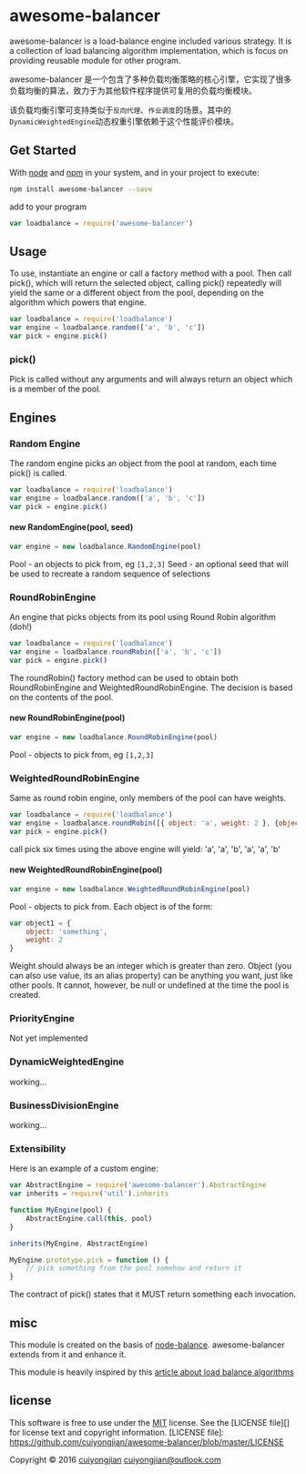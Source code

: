 # awesome-balancer

<!-- [![npm status](http://img.shields.io/npm/v/loadbalance.svg?style=flat-square)](https://www.npmjs.org/package/loadbalance) -->

awesome-balancer is a load-balance engine included various strategy. It is a collection of load balancing algorithm implementation, which is focus on providing reusable module for other program.

awesome-balancer 是一个包含了多种负载均衡策略的核心引擎，它实现了很多负载均衡的算法，致力于为其他软件程序提供可复用的负载均衡模块。

该负载均衡引擎可支持类似于`反向代理`、`作业调度`的场景。其中的`DynamicWeightedEngine`动态权重引擎依赖于<resource-evaluation>这个性能评价模块。

## Get Started
With [node](https://nodejs.org) and [npm](https://npmjs.org) in your system, and in your project to execute:
```bash
npm install awesome-balancer --save
```
add to your program
```js
var loadbalance = require('awesome-balancer')
```

## Usage
To use, instantiate an engine or call a factory method with a pool. Then call pick(), which will return the selected object, calling pick() repeatedly will yield the same or a different object from the pool, depending on the algorithm which powers that engine.

```javascript
var loadbalance = require('loadbalance')
var engine = loadbalance.random(['a', 'b', 'c'])
var pick = engine.pick()
```

### pick()
Pick is called without any arguments and will always return an object which is a member of the pool.

## Engines

### Random Engine
The random engine picks an object from the pool at random, each time pick() is called.

```javascript
var loadbalance = require('loadbalance')
var engine = loadbalance.random(['a', 'b', 'c'])
var pick = engine.pick()
```

#### new RandomEngine(pool, seed)
```javascript
var engine = new loadbalance.RandomEngine(pool)
```
Pool - an objects to pick from, eg ```[1,2,3]```
Seed - an optional seed that will be used to recreate a random sequence of selections

### RoundRobinEngine
An engine that picks objects from its pool using Round Robin algorithm (doh!)

```javascript
var loadbalance = require('loadbalance')
var engine = loadbalance.roundRobin(['a', 'b', 'c'])
var pick = engine.pick()
```

The roundRobin() factory method can be used to obtain both RoundRobinEngine and WeightedRoundRobinEngine. The decision is based on the contents of the pool.

#### new RoundRobinEngine(pool)
```javascript
var engine = new loadbalance.RoundRobinEngine(pool)
```
Pool - objects to pick from, eg ```[1,2,3]```

### WeightedRoundRobinEngine
Same as round robin engine, only members of the pool can have weights.

```javascript
var loadbalance = require('loadbalance')
var engine = loadbalance.roundRobin([{ object: 'a', weight: 2 }, {object: 'b', weight: 1 }])
var pick = engine.pick()
```

call pick six times using the above engine will yield: 'a', 'a', 'b', 'a', 'a', 'b'

#### new WeightedRoundRobinEngine(pool)
```javascript
var engine = new loadbalance.WeightedRoundRobinEngine(pool)
```
Pool - objects to pick from. Each object is of the form:
```javascript
var object1 = {
    object: 'something',
    weight: 2
}
```

Weight should always be an integer which is greater than zero.
Object (you can also use value, its an alias property) can be anything you want, just like other pools. It cannot, however, be null or undefined at the time the pool is created.

### PriorityEngine
Not yet implemented

### DynamicWeightedEngine
working...

### BusinessDivisionEngine
working...

### Extensibility
Here is an example of a custom engine:
```javascript
var AbstractEngine = require('awesome-balancer').AbstractEngine
var inherits = require('util').inherits

function MyEngine(pool) {
    AbstractEngine.call(this, pool)
}

inherits(MyEngine, AbstractEngine)

MyEngine.prototype.pick = function () {
    // pick something from the pool somehow and return it
}

```
The contract of pick() states that it MUST return something each invocation.

## misc

This module is created on the basis of [node-balance](https://github.com/kessler/node-loadbalance). awesome-balancer extends from it and enhance it.

This module is heavily inspired by this [article about load balance algorithms](https://devcentral.f5.com/articles/intro-to-load-balancing-for-developers-ndash-the-algorithms)

## license
This software is free to use under the [MIT](http://opensource.org/licenses/MIT)  license. See the [LICENSE file][] for license text and copyright information.
[LICENSE file]: https://github.com/cuiyongjian/awesome-balancer/blob/master/LICENSE

Copyright © 2016 [cuiyongjian](http://blog.cuiyongjian.com) <cuiyongjian@outlook.com>
